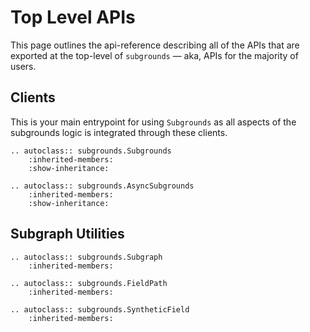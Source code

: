 # Top Level APIs

This page outlines the api-reference describing all of the APIs that are exported at the top-level of `subgrounds` — aka, APIs for the majority of users.

## Clients

This is your main entrypoint for using `Subgrounds` as all aspects of the subgrounds logic is integrated through these clients.

```{eval-rst}
.. autoclass:: subgrounds.Subgrounds
    :inherited-members:
    :show-inheritance:
```

```{eval-rst}
.. autoclass:: subgrounds.AsyncSubgrounds
    :inherited-members:
    :show-inheritance:
```

## Subgraph Utilities

```{eval-rst}
.. autoclass:: subgrounds.Subgraph
    :inherited-members:
```

```{eval-rst}
.. autoclass:: subgrounds.FieldPath
    :inherited-members:
```

```{eval-rst}
.. autoclass:: subgrounds.SyntheticField
    :inherited-members:
```
